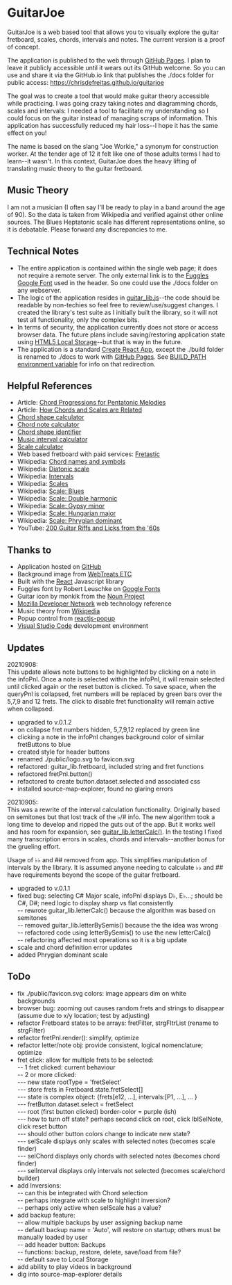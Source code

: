 # GuitarJoe
GuitarJoe is a web based tool that allows you to visually explore the guitar fretboard, scales, chords, intervals and notes. The current version is a proof of concept.  

The application is published to the web through <a href='https://pages.github.com/'>GitHub Pages</a>.  I plan to leave it publicly accessible until it wears out its GitHub welcome. So you can use and share it via the GitHub.io link that publishes the ./docs folder for public access:  https://chrisdefreitas.github.io/guitarjoe  

The goal was to create a tool that would make guitar theory accessible while practicing.  I was going crazy taking notes and diagramming chords, scales and intervals: I needed a tool to facilitate my understanding so I could focus on the guitar instead of managing scraps of information.  This application has successfully reduced my hair loss--I hope it has the same effect on you!

The name is based on the slang "Joe Workie," a synonym for construction worker. At the tender age of 12 it felt like one of those adults terms I had to learn--it wasn't. In this context, GuitarJoe does the heavy lifting of translating music theory to the guitar fretboard.  

## Music Theory
I am not a musician (I often say I'll be ready to play in a band around the age of 90).  So the data is taken from Wikipedia and verified against other online sources.  The Blues Heptatonic scale has different representations online, so it is debatable.  Please forward any discrepancies to me.

## Technical Notes
- The entire application is contained within the single web page; it does not require a remote server.  The only external link is to the <a href='https://fonts.google.com/?query=Robert+Leuschke/' target='_new'>Fuggles Google Font</a> used in the header. So one could use the ./docs folder on any webserver.
- The logic of the application resides in <a href='https://github.com/ChrisDeFreitas/guitarjoe/blob/main/src/guitar_lib.js'>guitar_lib.js</a>--the code should be readable by non-techies so  feel free to review/use/suggest changes.  I created the library's test suite as I initially built the library, so it will not test all functionality, only the complex bits.
- In terms of security, the application currently does not store or access browser data.  The future plans include saving/restoring application state using <a href='https://developer.mozilla.org/en-US/docs/Web/API/Window/localStorage'>HTML5 Local Storage</a>--but that is way in the future.
- The application is a standard <a href='https://create-react-app.dev/'>Create React App</a>, except the ./build folder is renamed to ./docs to work with <a href='https://pages.github.com/'>GitHub Pages</a>.  See <a href='https://create-react-app.dev/docs/advanced-configuration'>BUILD_PATH environment variable</a> for info on that redirection.


## Helpful References
  - Article: [Chord Progressions for Pentatonic Melodies](https://www.secretsofsongwriting.com/2018/07/09/chord-progressions-for-pentatonic-melodies/)
  - Article: [How Chords and Scales are Related](https://www.thejazzpianosite.com/jazz-piano-lessons/jazz-scales/chord-scale-system/)
  - [Chord shape calculator](https://jguitar.com/chord)
  - [Chord note calculator](https://www.omnicalculator.com/other/chord)
  - [Chord shape identifier](https://jguitar.com/chordname) 
  - [Music interval calculator](https://www.omnicalculator.com/other/music-interval)
  - [Scale calculator](https://www.scales-chords.com/scalenav.php)
  - Web based fretboard with paid services: [Fretastic](https://fretastic.com/guitar)
  - Wikipedia: [Chord names and symbols](https://en.wikipedia.org/wiki/Chord_names_and_symbols_(popular_music))
  - Wikipedia: [Diatonic scale](https://en.wikipedia.org/wiki/Diatonic_scale)
  - Wikipedia: [Intervals](https://en.wikipedia.org/wiki/Interval_(music))
  - Wikipedia: [Scales](https://en.wikipedia.org/wiki/Scale_(music))
  - Wikipedia: [Scale: Blues](https://en.wikipedia.org/wiki/Blues_scale)
  - Wikipedia: [Scale: Double harmonic](https://en.wikipedia.org/wiki/Double_harmonic_scale)
  - Wikipedia: [Scale: Gypsy minor](https://en.wikipedia.org/wiki/Hungarian_minor_scale)
  - Wikipedia: [Scale: Hungarian major](https://en.wikipedia.org/wiki/Hungarian_major_scale)
  - Wikipedia: [Scale: Phrygian dominant](https://en.wikipedia.org/wiki/Phrygian_dominant_scale)
  - YouTube: [200 Guitar Riffs and Licks from the '60s](https://www.youtube.com/watch?v=gWc7RN61qaU)


## Thanks to
 - Application hosted on <a href='https://github.com/ChrisDeFreitas/guitarjoe' target='_new'>GitHub</a>   
 - Background image from <a href='https://www.flickr.com/photos/webtreatsetc/with/4514047664/' target='_new'>WebTreats ETC</a>  
 - Built with the <a href='https://reactjs.org/' target='_new'>React</a> Javascript library  
 - Fuggles font by Robert Leuschke on <a href='https://fonts.google.com/?query=Robert+Leuschke/' target='_new'>Google Fonts</a>  
 - Guitar icon by monkik from the <a href='https://thenounproject.com/term/guitar/2588464/' target='_new'>Noun Project</a>  
 - <a href='https://developer.mozilla.org/'>Mozilla Developer Network</a> web technology reference
 - Music theory from <a href='https://www.wikipedia.org/' target='_new'>Wikipedia</a><br />
 - Popup control from <a href='https://react-popup.elazizi.com/' target='_new'>reactjs-popup</a>  
 - <a href='https://code.visualstudio.com/'>Visual Studio Code</a> development environment


## Updates

20210908:  
This update allows note buttons to be highlighted by clicking on a note in the infoPnl.  Once a note is selected within the infoPnl, it will remain selected until clicked again or the reset button is clicked.  To save space, when the queryPnl is collapsed, fret numbers will be replaced by green 
bars over the 5,7,9 and 12 frets.  The click to disable fret functionality will remain
active when collapsed.

- upgraded to v.0.1.2
- on collapse fret numbers hidden, 5,7,9,12 replaced by green line
- clicking a note in the infoPnl changes background color of similar fretButtons to blue
- created style for header buttons
- renamed ./public/logo.svg to favicon.svg
- refactored: guitar_lib.fretboard, included string and fret functions  
- refactored fretPnl.button()
- refactored to create button.dataset.selected and associated css
- installed source-map-explorer, found no glaring errors


20210905:  
This was a rewrite of the interval calculation functionality.  Originally based on semitones but that lost track of the ♭/# info.  The new algorithm took a long time to develop and ripped the guts out of the app.  But it works well and has room for expansion, see [guitar_lib.letterCalc()](https://github.com/ChrisDeFreitas/guitarjoe/blob/6cee48132713c0c7bd2a7d21f468f1c74f2fb70e/src/guitar_lib.js#L253).  In the testing I fixed many transcription errors in scales, chords and intervals--another bonus for the grueling effort.  

Usage of ♭♭ and ## removed from app. This simplifies manipulation of intervals by the library.  It is assumed anyone needing to calculate ♭♭ and ## have requirements beyond the scope of the guitar fretboard.  

- upgraded to v.0.1.1
- fixed bug: selecting C# Major scale, infoPnl displays D♭, E♭...; should be C#, D#; need logic to display sharp vs flat consistently  
-- rewrote guitar_lib.letterCalc() because the algorithm was based on semitones  
-- removed guitar_lib.letterBySemis() because the the idea was wrong  
-- refactored code using letterBySemis() to use the new letterCalc()  
-- refactoring affected most operations so it is a big update  
- scale and chord definition error updates
- added Phrygian dominant scale   


## ToDo
- fix ./public/favicon.svg colors: image appears dim on white backgrounds  
- browser bug: zooming out causes random frets and strings to disappear (assume due to x/y location; test by adjusting)   
- refactor Fretboard states to be arrays: fretFilter, strgFltrList (rename to strgFilter)  
- refactor fretPnl.render(): simplify, optimize  
- refactor letter/note obj: provide consistent, logical nomenclature; optimize  
-  fret click: allow for multiple frets to be selected:  
-- 1 fret clicked: current behaviour  
-- 2 or more clicked:  
  --- new state rootType = 'fretSelect'  
  --- store frets in Fretboard.state.fretSelect[]  
  --- state is complex object: {frets[e12, ...], intervals:[P1, ...], ... }  
  --- fretButton.dataset.select = fretSelect  
  --- root (first button clicked) border-color = purple (ish)  
  --- how to turn off state? perhaps second click on root, click lblSelNote, click reset button  
  --- should other button colors change to indicate new state?  
  --- selScale displays only scales with selected notes (becomes scale finder)  
  --- selChord displays only chords with selected notes (becomes chord finder)  
  --- selInterval displays only intervals not selected (becomes scale/chord builder)  
- add Inversions:  
-- can this be integrated with Chord selection  
-- perhaps integrate with scale to highlight inversion?  
-- perhaps only active when selScale has a value?  
- add backup feature:  
-- allow multiple backups by user assigning backup name  
-- default backup name = 'Auto', will restore on startup; others must be manually loaded by user   
-- add header button: Backups  
-- functions: backup, restore, delete, save/load from file?  
-- default save to Local Storage  
- add ability to play videos in background  
- dig into source-map-explorer details  


